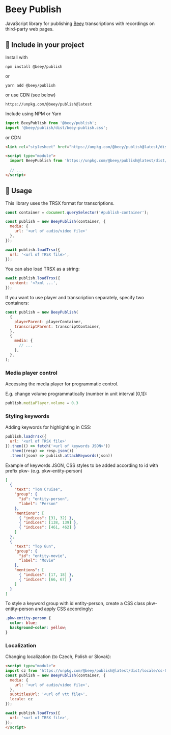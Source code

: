 # Beey Publish

JavaScript library for publishing [Beey](https://www.beey.io/en/) transcriptions with recordings on third-party web pages.

## 🔌 Include in your project 

Install with

```
npm install @beey/publish
```

or 

```
yarn add @beey/publish
```

or use CDN (see below)

```
https://unpkg.com/@beey/publish@latest
```

Include using NPM or Yarn

```js
import BeeyPublish from '@beey/publish';
import '@beey/publish/dist/beey-publish.css';
```

or CDN

```html
<link rel="stylesheet" href="https://unpkg.com/@beey/publish@latest/dist/beey-publish.min.css" />

<script type="module">
  import BeeyPublish from 'https://unpkg.com/@beey/publish@latest/dist/beey-publish.min.js';
  
  // ...
</script>
```

## 🔨 Usage

This library uses the TRSX format for transcriptions.

```js
const container = document.querySelector('#publish-container');

const publish = new BeeyPublish(container, {
  media: {
    url: '<url of audio/video file>'
  },
});

await publish.loadTrsx({
  url: '<url of TRSX file>',
});
```

You can also load TRSX as a string:

```js
await publish.loadTrsx({
  content: '<?xml ...',
});
```

If you want to use player and transcription separately, specify two containers:

```js
const publish = new BeeyPublish(
  {
    playerParent: playerContainer,
    transcriptParent: transcriptContainer,
  }, 
  {
    media: {
      // ...
    },
  },
);
```
### Media player control
Accessing the media player for programmatic control.

E.g. change volume programmatically (number in unit interval [0,1]):

```js
publish.mediaPlayer.volume = 0.3
```
### Styling keywords

Adding keywords for highlighting in CSS:

```js
publish.loadTrsx({
  url: '<url of TRSX file>'
}).then(() => fetch('<url of keywords JSON>'))
  .then((resp) => resp.json())
  .then((json) => publish.attachKeywords(json))
```

Example of keywords JSON, CSS styles to be added according to id with prefix pkw- (e.g. pkw-entity-person)

```json
[
  {
    "text": "Tom Cruise",
    "group": {
      "id": "entity-person",
      "label": "Person"
    },
    "mentions": [
      { "indices": [31, 32] },
      { "indices": [138, 139] },
      { "indices": [461, 462] }
    ]
  },
  {
    "text": "Top Gun",
    "group": {
      "id": "entity-movie",
      "label": "Movie"
    },
    "mentions": [
      { "indices": [17, 18] },
      { "indices": [66, 67] }
    ]
  }
]
```
To style a keyword group with id entity-person, create a CSS class pkw-entity-person and apply CSS accordingly:
```css
.pkw-entity-person {
  color: blue;
  background-color: yellow;
}
```
### Localization

Changing localization (to Czech, Polish or Slovak):

```html
<script type="module">
import cz from 'https://unpkg.com/@beey/publish@latest/dist/locale/cs-CZ.json';
const publish = new BeeyPublish(container, {
  media: {
    url: '<url of audio/video file>',
  },
  subtitlesUrl: '<url of vtt file>',
  locale: cz
});

await publish.loadTrsx({
  url: '<url of TRSX file>',
});
</script>
```
